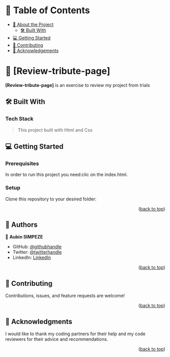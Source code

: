 
<a name="readme-top"></a>

<!-- TABLE OF CONTENTS -->

# 📗 Table of Contents

- [📖 About the Project](#about-project)
  - [🛠 Built With](#built-with)
- [💻 Getting Started](#getting-started)
- [🤝 Contributing](#contributing)
- [🙏 Acknowledgements](#acknowledgements)


<!-- PROJECT DESCRIPTION -->



# 📖 [Review-tribute-page] <a name="about-project"></a>


**[Review-tribute-page]** is an exercise to review my project from trials

## 🛠 Built With <a name="built-with"></a>

### Tech Stack <a name="tech-stack"></a>

> This project built with Html and Css


<!-- GETTING STARTED -->

## 💻 Getting Started <a name="getting-started"></a>

### Prerequisites

In order to run this project you need:clic on the index.html.


### Setup

Clone this repository to your desired folder:


<p align="right">(<a href="#readme-top">back to top</a>)</p>

<!-- AUTHORS -->

## 👥 Authors <a name="authors"></a>


👤 **Aubin SIMPEZE**

- GitHub: [@githubhandle](https://github.com/aubinleyoung)
- Twitter: [@twitterhandle](https://twitter.com/SimpezeAubin)
- LinkedIn: [LinkedIn](https://www.linkedin.com/in/aubin-simpeze-7a5b7a220/)

<p align="right">(<a href="#readme-top">back to top</a>)</p>


<!-- CONTRIBUTING -->

## 🤝 Contributing <a name="contributing"></a>

Contributions, issues, and feature requests are welcome!


<p align="right">(<a href="#readme-top">back to top</a>)</p>


<!-- ACKNOWLEDGEMENTS -->

## 🙏 Acknowledgments <a name="acknowledgements"></a>

I would like to thank my coding partners for their help and my code reviewers for their advice and recommendations.

<p align="right">(<a href="#readme-top">back to top</a>)</p>

